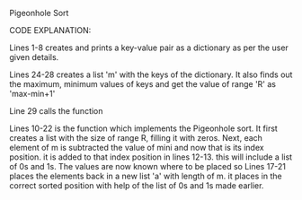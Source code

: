 Pigeonhole Sort


CODE EXPLANATION:


Lines 1-8 creates and prints a key-value pair as a dictionary as per the user given details.

Lines 24-28 creates a list 'm' with the keys of the dictionary. It also finds out the maximum, minimum values of keys and
get the value of range 'R' as 'max-min+1'

Line 29 calls the function

Lines 10-22 is the function which implements the Pigeonhole sort.
It first creates a list with the size of range R, filling it with zeros. Next, each element of m is subtracted the value of
mini and now that is its index position. it is added to that index position in lines 12-13. this will include a list of 0s and 1s.
The values are now known where to be placed so Lines 17-21 places the elements back in a new list 'a' with
length of m. it places in the correct sorted position with help of the list of 0s and 1s made earlier.
